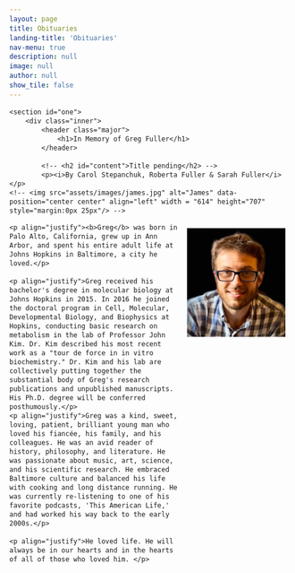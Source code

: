 ```yaml
---
layout: page
title: Obituaries
landing-title: 'Obituaries'
nav-menu: true
description: null
image: null
author: null
show_tile: false
---
```


<!-- Banner -->
<!-- <section id="obit-banner" class="major">
    <div class="inner">
		<div class="row">
		  <div class="column">
            <header class="major">
                <h1>{{ page.landing-title }}</h1>
		  </div>
		</div>
    </div>
</section> -->

<div id="main" class="alt">
	
<!-- Obituary from Greg's family -->
    <section id="one">
        <div class="inner">
            <header class="major">
                <h1>In Memory of Greg Fuller</h1>
            </header>
			
			<!-- <h2 id="content">Title pending</h2> -->
			<p><i>By Carol Stepanchuk, Roberta Fuller & Sarah Fuller</i></p>
    <!-- <img src="assets/images/james.jpg" alt="James" data-position="center center" align="left" width = "614" height="707" style="margin:0px 25px"/> -->
<div class="container">
	<img src="assets/images/Greg_portrait.png" alt="" align="right" width="35%" style="margin: 10px 10px 10px 10px">
	
	<p align="justify"><b>Greg</b> was born in Palo Alto, California, grew up in Ann Arbor, and spent his entire adult life at Johns Hopkins in Baltimore, a city he loved.</p>
	
	<p align="justify">Greg received his bachelor's degree in molecular biology at Johns Hopkins in 2015. In 2016 he joined the doctoral program in Cell, Molecular, Developmental Biology, and Biophysics at Hopkins, conducting basic research on metabolism in the lab of Professor John Kim. Dr. Kim described his most recent work as a "tour de force in in vitro biochemistry." Dr. Kim and his lab are collectively putting together the substantial body of Greg's research publications and unpublished manuscripts. His Ph.D. degree will be conferred posthumously.</p>
	<p align="justify">Greg was a kind, sweet, loving, patient, brilliant young man who loved his fiancée, his family, and his colleagues. He was an avid reader of history, philosophy, and literature. He was passionate about music, art, science, and his scientific research. He embraced Baltimore culture and balanced his life with cooking and long distance running. He was currently re-listening to one of his favorite podcasts, 'This American Life,' and had worked his way back to the early 2000s.</p>
	
	<p align="justify">He loved life. He will always be in our hearts and in the hearts of all of those who loved him. </p>
</div>
